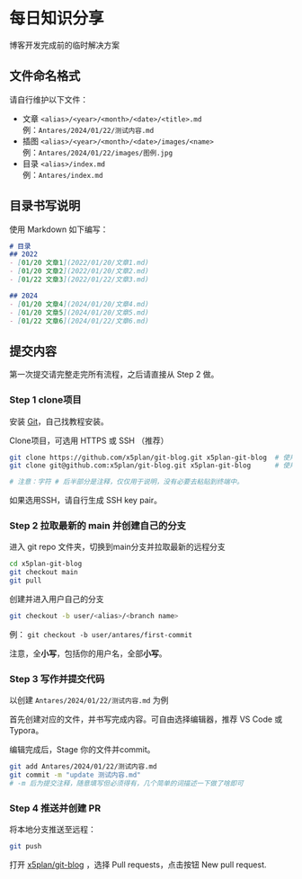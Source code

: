 # 每日知识分享
博客开发完成前的临时解决方案


## 文件命名格式
请自行维护以下文件：
- 文章 `<alias>/<year>/<month>/<date>/<title>.md`  
  例：`Antares/2024/01/22/测试内容.md`
- 插图 `<alias>/<year>/<month>/<date>/images/<name>`  
  例：`Antares/2024/01/22/images/图例.jpg`
- 目录 `<alias>/index.md`  
  例：`Antares/index.md`  

## 目录书写说明
使用 Markdown 如下编写：
```md
# 目录
## 2022
- [01/20 文章1](2022/01/20/文章1.md)
- [01/20 文章2](2022/01/20/文章2.md)
- [01/22 文章3](2022/01/22/文章3.md)

## 2024
- [01/20 文章4](2024/01/20/文章4.md)
- [01/20 文章5](2024/01/20/文章5.md)
- [01/22 文章6](2024/01/22/文章6.md)
```

## 提交内容

第一次提交请完整走完所有流程，之后请直接从 Step 2 做。

### Step 1 clone项目

安装 [Git](https://git-scm.com/)，自己找教程安装。

Clone项目，可选用 HTTPS 或 SSH （推荐）

```sh
git clone https://github.com/x5plan/git-blog.git x5plan-git-blog  # 使用 https
git clone git@github.com:x5plan/git-blog.git x5plan-git-blog      # 使用 ssh

# 注意：字符 # 后半部分是注释，仅仅用于说明，没有必要去粘贴到终端中。
```

如果选用SSH，请自行生成 SSH key pair。

### Step 2 拉取最新的 main 并创建自己的分支

进入 git repo 文件夹，切换到main分支并拉取最新的远程分支

```sh
cd x5plan-git-blog
git checkout main
git pull
```

创建并进入用户自己的分支

```sh
git checkout -b user/<alias>/<branch name>
```

例： `git checkout -b user/antares/first-commit`

注意，全**小写**，包括你的用户名，全部**小写**。

### Step 3 写作并提交代码

以创建 `Antares/2024/01/22/测试内容.md` 为例

首先创建对应的文件，并书写完成内容。可自由选择编辑器，推荐 VS Code 或 Typora。

编辑完成后，Stage 你的文件并commit。

```sh
git add Antares/2024/01/22/测试内容.md
git commit -m "update 测试内容.md" 
# -m 后为提交注释，随意填写但必须得有，几个简单的词描述一下做了啥即可
```

### Step 4 推送并创建 PR

将本地分支推送至远程：

```sh
git push
```

打开 [x5plan/git-blog](https://github.com/x5plan/git-blog) ，选择 Pull requests，点击按钮 New pull request.

